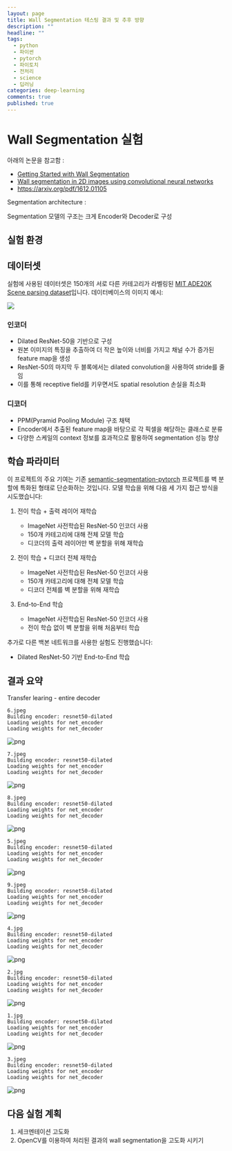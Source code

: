 ```yaml
---
layout: page
title: Wall Segmentation 테스팅 결과 및 추후 방향
description: ""
headline: ""
tags:
  - python
  - 파이썬
  - pytorch
  - 파이토치
  - 전처리
  - science
  - 딥러닝
categories: deep-learning
comments: true
published: true
---
```


# Wall Segmentation 실험


아래의 논문을 참고함 :

- [Getting Started with Wall Segmentation](https://www.researchgate.net/publication/363059238_Getting_Started_with_Wall_Segmentation)
- [Wall segmentation in 2D images using convolutional neural networks](https://www.researchgate.net/publication/373861585_Wall_segmentation_in_2D_images_using_convolutional_neural_networks)
- https://arxiv.org/pdf/1612.01105

Segmentation architecture :

Segmentation 모델의 구조는 크게 Encoder와 Decoder로 구성



## 실험 환경


## 데이터셋

실험에 사용된 데이터셋은 150개의 서로 다른 카테고리가 라벨링된 [MIT ADE20K Scene parsing dataset](http://sceneparsing.csail.mit.edu/)입니다. 데이터베이스의 이미지 예시:


![](https://cdn.mathpix.com/snip/images/6SmSJp9CmmPLoM1urb_s3BK15xboUDHUQwR4AXYIlOs.original.fullsize.png)


### 인코더
- Dilated ResNet-50을 기반으로 구성
- 원본 이미지의 특징을 추출하여 더 작은 높이와 너비를 가지고 채널 수가 증가된 feature map을 생성
- ResNet-50의 마지막 두 블록에서는 dilated convolution을 사용하여 stride를 줄임
- 이를 통해 receptive field를 키우면서도 spatial resolution 손실을 최소화

### 디코더
- PPM(Pyramid Pooling Module) 구조 채택
- Encoder에서 추출된 feature map을 바탕으로 각 픽셀을 해당하는 클래스로 분류
- 다양한 스케일의 context 정보를 효과적으로 활용하여 segmentation 성능 향상


## 학습 파라미터

이 프로젝트의 주요 기여는 기존 [semantic-segmentation-pytorch](https://github.com/CSAILVision/semantic-segmentation-pytorch) 프로젝트를 벽 분할에 특화된 형태로 단순화하는 것입니다. 모델 학습을 위해 다음 세 가지 접근 방식을 시도했습니다:

1. 전이 학습 + 출력 레이어 재학습
   - ImageNet 사전학습된 ResNet-50 인코더 사용
   - 150개 카테고리에 대해 전체 모델 학습 
   - 디코더의 출력 레이어만 벽 분할을 위해 재학습

2. 전이 학습 + 디코더 전체 재학습  
   - ImageNet 사전학습된 ResNet-50 인코더 사용
   - 150개 카테고리에 대해 전체 모델 학습
   - 디코더 전체를 벽 분할을 위해 재학습

3. End-to-End 학습
   - ImageNet 사전학습된 ResNet-50 인코더 사용
   - 전이 학습 없이 벽 분할을 위해 처음부터 학습

추가로 다른 백본 네트워크를 사용한 실험도 진행했습니다:
- Dilated ResNet-50 기반 End-to-End 학습


## 결과 요약

Transfer learing - entire decoder 



    6.jpeg
    Building encoder: resnet50-dilated
    Loading weights for net_encoder
    Loading weights for net_decoder



    
![png](../images/2025-02-01/testing_4_1.png)
    


    7.jpeg
    Building encoder: resnet50-dilated
    Loading weights for net_encoder
    Loading weights for net_decoder



    
![png](../images/2025-02-01/testing_4_3.png)
    


    8.jpeg
    Building encoder: resnet50-dilated
    Loading weights for net_encoder
    Loading weights for net_decoder



    
![png](../images/2025-02-01/testing_4_5.png)
    


    5.jpeg
    Building encoder: resnet50-dilated
    Loading weights for net_encoder
    Loading weights for net_decoder



    
![png](../images/2025-02-01/testing_4_7.png)
    


    9.jpeg
    Building encoder: resnet50-dilated
    Loading weights for net_encoder
    Loading weights for net_decoder



    
![png](../images/2025-02-01/testing_4_9.png)
    


    4.jpg
    Building encoder: resnet50-dilated
    Loading weights for net_encoder
    Loading weights for net_decoder



    
![png](../images/2025-02-01/testing_4_11.png)
    


    2.jpg
    Building encoder: resnet50-dilated
    Loading weights for net_encoder
    Loading weights for net_decoder



    
![png](../images/2025-02-01/testing_4_13.png)
    


    1.jpg
    Building encoder: resnet50-dilated
    Loading weights for net_encoder
    Loading weights for net_decoder



    
![png](../images/2025-02-01/testing_4_15.png)
    


    3.jpeg
    Building encoder: resnet50-dilated
    Loading weights for net_encoder
    Loading weights for net_decoder



    
![png](../images/2025-02-01/testing_4_17.png)





## 다음 실험 계획

1. 세크멘테이션 고도화 
2. OpenCV를 이용하여 처리된 결과의 wall segmentation을 고도화 시키기

